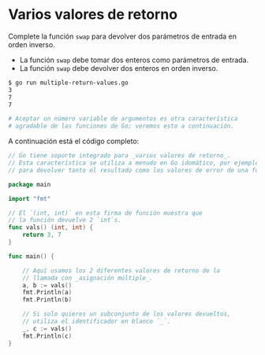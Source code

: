 # Varios valores de retorno

Complete la función `swap` para devolver dos parámetros de entrada en orden inverso.

- La función `swap` debe tomar dos enteros como parámetros de entrada.
- La función `swap` debe devolver dos enteros en orden inverso.

```sh
$ go run multiple-return-values.go
3
7
7

# Aceptar un número variable de argumentos es otra característica
# agradable de las funciones de Go; veremos esto a continuación.
```

A continuación está el código completo:

```go
// Go tiene soporte integrado para _varios valores de retorno_.
// Esta característica se utiliza a menudo en Go idomático, por ejemplo
// para devolver tanto el resultado como los valores de error de una función.

package main

import "fmt"

// El `(int, int)` en esta firma de función muestra que
// la función devuelve 2 `int`s.
func vals() (int, int) {
	return 3, 7
}

func main() {

	// Aquí usamos los 2 diferentes valores de retorno de la
	// llamada con _asignación múltiple_.
	a, b := vals()
	fmt.Println(a)
	fmt.Println(b)

	// Si solo quieres un subconjunto de los valores devueltos,
	// utiliza el identificador en blanco `_`.
	_, c := vals()
	fmt.Println(c)
}

```
